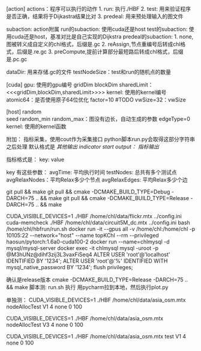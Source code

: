 [action]
actions：程序可以执行的动作
    1. run: 执行./HBF
    2. test: 用来验证程序是否正确，结果将于Dijkastra结果比对
    3. predeal: 用来预处理输入的图文件

subaction: action附属
    run的subaction:
        使用cuda还是host
    test的subaction:
        使用cuda还是host，基准对比是自己实现的Dijkstra
    predeal的subaction:
        1. none,图被转义成自定义的chl格式，后缀是.gc
        2. reAssign,节点重编号后转成chl格式，后缀是.re.gc
        3. preCompute,提前计算部分最短路后转成chl格式，后缀是.pc.gc
        
dataDir: 用来存储.gc的文件
testNodeSize：test和run的随机点的数量

[cuda]
gpu: 使用的gpu编号
gridDim
blockDim
sharedLimit：<<<gridDim,blockDim,sharedLimit>>>>
kernel: 使用的kernel编号
atomic64：是否使用原子64位优化
factor=10 #TODO
vwSize=32：vwSize

[host]
random  
seed
random_min
random_max：图没有边长，自动生成的参数
edgeType=0
kernel: 使用的kernel函数

附加：
指标采集，使用cout作为采集接口
python脚本run.py会取得这部分字符串之后处理
默认格式是
*其他输出*
*indicator start output：*
*指标输出*

指标格式是：
key: value

key 有这些参数：
avgTime: 平均执行时间
testNodes: 总共有多个测试点
avgRelaxNodes：平均Relax多少个节点
avgRelaxEdges: 平均Relax多少个边

git pull && make
git pull && cmake -DCMAKE_BUILD_TYPE=Debug -DARCH=75 .. && make
git pull && cmake -DCMAKE_BUILD_TYPE=Release -DARCH=75 .. && make

CUDA_VISIBLE_DEVICES=1 ./HBF /home/chl/data/flickr.mtx ../config.ini
cuda-memcheck ./HBF /home/chl/data/circuit5M_dc.mtx ../config.ini
bash /home/chl/hbfrun/run.sh
docker run -it --gpus all -v /home/chl:/home/chl -p 10105:22 --network="host" --name topKChl --rm --privileged haosun/pytorch:1.6a0-cuda100-2
docker run --name=chlmysql -d mysql/mysql-server
docker exec -it chlmysql mysql -uroot -p 
@M3hUNz@dihf3zij3L3vaxFiSeq4 
ALTER USER 'root'@'localhost' IDENTIFIED BY '1234';
ALTER USER 'root'@'%' IDENTIFIED WITH mysql_native_password BY '1234';
flush privileges;

确认是release版本
cmake -DCMAKE_BUILD_TYPE=Release -DARCH=75 .. && make
脚本测:
run.sh 执行
用pycharm拉到本地，然后执行plot.py

单独测：
CUDA_VISIBLE_DEVICES=1 ./HBF /home/chl/data/asia_osm.mtx nodeAllocTest V1 4 none 0 100

CUDA_VISIBLE_DEVICES=1 ./HBF /home/chl/data/asia_osm.mtx nodeAllocTest V3 4 none 0 100

CUDA_VISIBLE_DEVICES=1 ./HBF /home/chl/data/asia_osm.mtx test V1 4 none 0 100